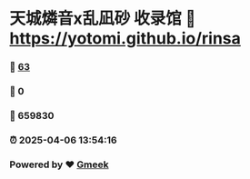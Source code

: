 # 天城燐音x乱凪砂 收录馆 :link: https://yotomi.github.io/rinsa 
### :page_facing_up: [63](https://yotomi.github.io/rinsa/tag.html) 
### :speech_balloon: 0 
### :hibiscus: 659830 
### :alarm_clock: 2025-04-06 13:54:16 
### Powered by :heart: [Gmeek](https://github.com/Meekdai/Gmeek)

